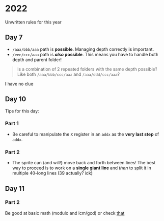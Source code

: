 # 2022

Unwritten rules for this year

## Day 7
- `/aaa/bbb/aaa` path is **possible**. Managing depth correctly is important.
- `/eee/ccc/aaa` path is **_also_ possible**. This means you have to handle both depth and parent folder!

> Is a combination of 2 repeated folders with the same depth possible? Like both `/aaa/bbb/ccc/aaa` and `/aaa/ddd/ccc/aaa`?

I have no clue

## Day 10
Tips for this day:

### Part 1
- Be careful to manipulate the `X` register in an `addx` as the **very last step** of `addx`.

### Part 2
- The sprite can (and will!) move back and forth between lines! The best way to proceed is to work on a **single giant line** and _then_ to split it in multiple 40-long lines (39 actually? idk)

## Day 11

### Part 2

Be good at basic math (modulo and lcm/gcd) or check [that](https://www.reddit.com/r/adventofcode/comments/104uld8/2022_day_11_part_2_typescript_reducing_values/)
